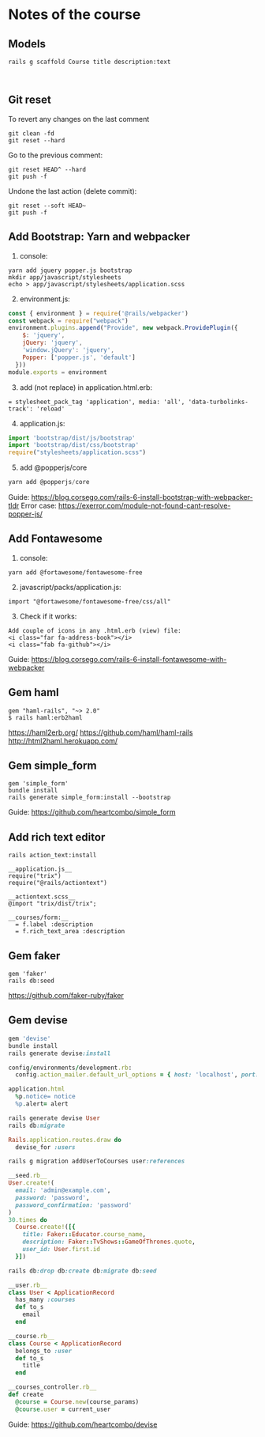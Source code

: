 # Notes of the course

## Models
```console
rails g scaffold Course title description:text



```

## Git reset
To revert any changes on the last comment
```console
git clean -fd
git reset --hard
```
Go to the previous comment:
```console
git reset HEAD^ --hard
git push -f
```
Undone the last action (delete commit):
```console
git reset --soft HEAD~
git push -f
```

## Add Bootstrap: Yarn and webpacker
1. console:
```console
yarn add jquery popper.js bootstrap
mkdir app/javascript/stylesheets
echo > app/javascript/stylesheets/application.scss
```
2. environment.js:
```js
const { environment } = require('@rails/webpacker')
const webpack = require("webpack")
environment.plugins.append("Provide", new webpack.ProvidePlugin({
    $: 'jquery',
    jQuery: 'jquery',
    'window.jQuery': 'jquery',
    Popper: ['popper.js', 'default']
  }))
module.exports = environment
```
3. add (not replace) in application.html.erb:
```console
= stylesheet_pack_tag 'application', media: 'all', 'data-turbolinks-track': 'reload' 
```
4. application.js:
```js
import 'bootstrap/dist/js/bootstrap'
import 'bootstrap/dist/css/bootstrap'
require("stylesheets/application.scss")
```
5. add @popperjs/core
```js
yarn add @popperjs/core
```
Guide: https://blog.corsego.com/rails-6-install-bootstrap-with-webpacker-tldr
Error case: https://exerror.com/module-not-found-cant-resolve-popper-js/

## Add Fontawesome
1. console:
```console
yarn add @fortawesome/fontawesome-free
```
2. javascript/packs/application.js:
```console
import "@fortawesome/fontawesome-free/css/all"
```
3. Check if it works:
```console
Add couple of icons in any .html.erb (view) file:
<i class="far fa-address-book"></i>
<i class="fab fa-github"></i>
```
Guide: https://blog.corsego.com/rails-6-install-fontawesome-with-webpacker

## Gem haml
```console
gem "haml-rails", "~> 2.0"
$ rails haml:erb2haml
```
https://haml2erb.org/
https://github.com/haml/haml-rails
http://html2haml.herokuapp.com/

## Gem simple_form
```console
gem 'simple_form'
bundle install
rails generate simple_form:install --bootstrap
```
Guide: https://github.com/heartcombo/simple_form

## Add rich text editor
```console
rails action_text:install

__application.js__
require("trix")
require("@rails/actiontext")

__actiontext.scss__
@import "trix/dist/trix";

__courses/form:__
  = f.label :description
  = f.rich_text_area :description
```

## Gem faker
```console
gem 'faker'
rails db:seed
```
https://github.com/faker-ruby/faker

## Gem devise
```ruby
gem 'devise'
bundle install
rails generate devise:install

config/environments/development.rb:
  config.action_mailer.default_url_options = { host: 'localhost', port: 3000 }

application.html
  %p.notice= notice
  %p.alert= alert

rails generate devise User
rails db:migrate

Rails.application.routes.draw do
  devise_for :users

rails g migration addUserToCourses user:references

__seed.rb__
User.create!(
  email: 'admin@example.com',
  password: 'password',
  password_confirmation: 'password'
)
30.times do
  Course.create!([{
    title: Faker::Educator.course_name,
    description: Faker::TvShows::GameOfThrones.quote,
    user_id: User.first.id
  }])

rails db:drop db:create db:migrate db:seed

__user.rb__
class User < ApplicationRecord
  has_many :courses
  def to_s
    email
  end

__course.rb__
class Course < ApplicationRecord
  belongs_to :user
  def to_s
    title
  end

__courses_controller.rb__
def create
  @course = Course.new(course_params)
  @course.user = current_user
```
Guide: https://github.com/heartcombo/devise